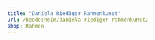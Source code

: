 ```yaml
---
title: "Daniela Riediger Rahmenkunst"
url: /heddesheim/daniela-riediger-rahmenkunst/
shop: Rahmen
---
```

